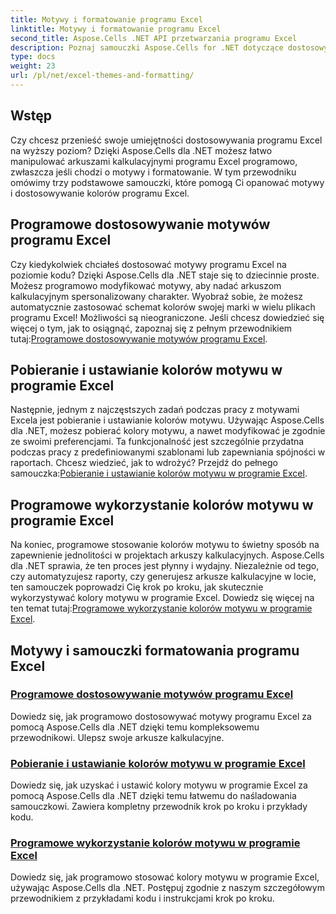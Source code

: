 ```yaml
---
title: Motywy i formatowanie programu Excel
linktitle: Motywy i formatowanie programu Excel
second_title: Aspose.Cells .NET API przetwarzania programu Excel
description: Poznaj samouczki Aspose.Cells for .NET dotyczące dostosowywania motywów programu Excel, ustawiania kolorów motywu i programowego wykorzystywania kolorów motywu. Udoskonal swoje umiejętności w zakresie programu Excel.
type: docs
weight: 23
url: /pl/net/excel-themes-and-formatting/
---
```

## Wstęp

Czy chcesz przenieść swoje umiejętności dostosowywania programu Excel na wyższy poziom? Dzięki Aspose.Cells dla .NET możesz łatwo manipulować arkuszami kalkulacyjnymi programu Excel programowo, zwłaszcza jeśli chodzi o motywy i formatowanie. W tym przewodniku omówimy trzy podstawowe samouczki, które pomogą Ci opanować motywy i dostosowywanie kolorów programu Excel.

## Programowe dostosowywanie motywów programu Excel

Czy kiedykolwiek chciałeś dostosować motywy programu Excel na poziomie kodu? Dzięki Aspose.Cells dla .NET staje się to dziecinnie proste. Możesz programowo modyfikować motywy, aby nadać arkuszom kalkulacyjnym spersonalizowany charakter. Wyobraź sobie, że możesz automatycznie zastosować schemat kolorów swojej marki w wielu plikach programu Excel! Możliwości są nieograniczone. Jeśli chcesz dowiedzieć się więcej o tym, jak to osiągnąć, zapoznaj się z pełnym przewodnikiem tutaj:[Programowe dostosowywanie motywów programu Excel](./customizing-excel-themes/).

## Pobieranie i ustawianie kolorów motywu w programie Excel

 Następnie, jednym z najczęstszych zadań podczas pracy z motywami Excela jest pobieranie i ustawianie kolorów motywu. Używając Aspose.Cells dla .NET, możesz pobierać kolory motywu, a nawet modyfikować je zgodnie ze swoimi preferencjami. Ta funkcjonalność jest szczególnie przydatna podczas pracy z predefiniowanymi szablonami lub zapewniania spójności w raportach. Chcesz wiedzieć, jak to wdrożyć? Przejdź do pełnego samouczka:[Pobieranie i ustawianie kolorów motywu w programie Excel](./getting-and-setting-theme-colors/).

## Programowe wykorzystanie kolorów motywu w programie Excel

Na koniec, programowe stosowanie kolorów motywu to świetny sposób na zapewnienie jednolitości w projektach arkuszy kalkulacyjnych. Aspose.Cells dla .NET sprawia, że ten proces jest płynny i wydajny. Niezależnie od tego, czy automatyzujesz raporty, czy generujesz arkusze kalkulacyjne w locie, ten samouczek poprowadzi Cię krok po kroku, jak skutecznie wykorzystywać kolory motywu w programie Excel. Dowiedz się więcej na ten temat tutaj:[Programowe wykorzystanie kolorów motywu w programie Excel](./utilizing-theme-colors/).

## Motywy i samouczki formatowania programu Excel
### [Programowe dostosowywanie motywów programu Excel](./customizing-excel-themes/)
Dowiedz się, jak programowo dostosowywać motywy programu Excel za pomocą Aspose.Cells dla .NET dzięki temu kompleksowemu przewodnikowi. Ulepsz swoje arkusze kalkulacyjne.
### [Pobieranie i ustawianie kolorów motywu w programie Excel](./getting-and-setting-theme-colors/)
Dowiedz się, jak uzyskać i ustawić kolory motywu w programie Excel za pomocą Aspose.Cells dla .NET dzięki temu łatwemu do naśladowania samouczkowi. Zawiera kompletny przewodnik krok po kroku i przykłady kodu.
### [Programowe wykorzystanie kolorów motywu w programie Excel](./utilizing-theme-colors/)
Dowiedz się, jak programowo stosować kolory motywu w programie Excel, używając Aspose.Cells dla .NET. Postępuj zgodnie z naszym szczegółowym przewodnikiem z przykładami kodu i instrukcjami krok po kroku.